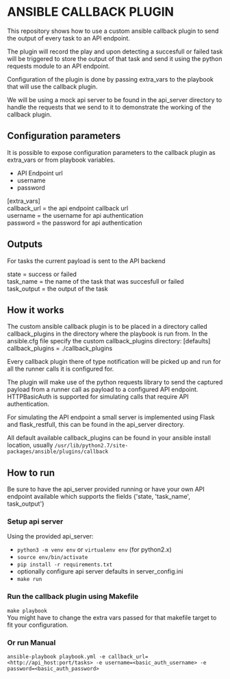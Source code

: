 # ANSIBLE CALLBACK PLUGIN

This repository shows how to use a custom ansible callback plugin to send the output 
of every task to an API endpoint.

The plugin will record the play and upon detecting a succesfull or failed task will be triggered to store the output of that task and send it using the python requests module to an API endpoint.

Configuration of the plugin is done by passing extra\_vars to the playbook that will use the callback plugin.

We will be using a mock api server to be found in the api\_server directory to handle the requests that we send to it to demonstrate the working of the callback plugin.

## Configuration parameters

It is possible to expose configuration parameters to the callback plugin as extra\_vars or from playbook variables.

- API Endpoint url
- username
- password

[extra\_vars]  
callback\_url = the api endpoint callback url  
username = the username for api authentication  
password = the password for api authentication  

## Outputs

For tasks the current payload is sent to the API backend

state = success or failed  
task\_name = the name of the task that was succesfull or failed  
task\_output = the output of the task  

## How it works

The custom ansible callback plugin is to be placed in a directory called callback\_plugins in the directory where the playbook is run from.
In the ansible.cfg file specify the custom callback\_plugins directory:
[defaults]  
callback\_plugins = ./callback\_plugins

Every callback plugin there of type notification will be picked up and run for all the runner calls it is configured for.

The plugin will make use of the python requests library to send the captured payload from a runner call as payload to a configured API endpoint. HTTPBasicAuth is supported for simulating calls that require API authentication.

For simulating the API endpoint a small server is implemented using Flask and flask\_restfull, this can be found in the api\_server directory.

All default available callback\_plugins can be found in your ansible install location, usually `/usr/lib/python2.7/site-packages/ansible/plugins/callback`

## How to run

Be sure to have the api\_server provided running or have your own API endpoint available which supports the fields {'state, 'task\_name', task\_output'}

### Setup api server
Using the provided api\_server:
* `python3 -m venv env` or `virtualenv env` (for python2.x)
* `source env/bin/activate`
* `pip install -r requirements.txt`
* optionally configure api server defaults in server\_config.ini
* `make run`

### Run the callback plugin using Makefile
`make playbook`  
You might have to change the extra vars passed for that makefile target to fit your configuration.

### Or run Manual
`ansible-playbook playbook.yml -e callback_url=<http://api_host:port/tasks> -e username=<basic_auth_username> -e password=<basic_auth_password>`
